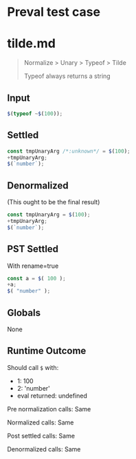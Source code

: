 # Preval test case

# tilde.md

> Normalize > Unary > Typeof > Tilde
>
> Typeof always returns a string

## Input

`````js filename=intro
$(typeof ~$(100));
`````


## Settled


`````js filename=intro
const tmpUnaryArg /*:unknown*/ = $(100);
+tmpUnaryArg;
$(`number`);
`````


## Denormalized
(This ought to be the final result)

`````js filename=intro
const tmpUnaryArg = $(100);
+tmpUnaryArg;
$(`number`);
`````


## PST Settled
With rename=true

`````js filename=intro
const a = $( 100 );
+a;
$( "number" );
`````


## Globals


None


## Runtime Outcome


Should call `$` with:
 - 1: 100
 - 2: 'number'
 - eval returned: undefined

Pre normalization calls: Same

Normalized calls: Same

Post settled calls: Same

Denormalized calls: Same

